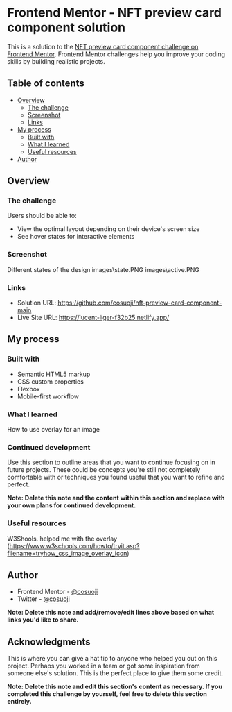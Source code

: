 # Frontend Mentor - NFT preview card component solution

This is a solution to the [NFT preview card component challenge on Frontend Mentor](https://www.frontendmentor.io/challenges/nft-preview-card-component-SbdUL_w0U). Frontend Mentor challenges help you improve your coding skills by building realistic projects. 

## Table of contents

- [Overview](#overview)
  - [The challenge](#the-challenge)
  - [Screenshot](#screenshot)
  - [Links](#links)
- [My process](#my-process)
  - [Built with](#built-with)
  - [What I learned](#what-i-learned)
  - [Useful resources](#useful-resources)
- [Author](#author)

## Overview

### The challenge

Users should be able to:

- View the optimal layout depending on their device's screen size
- See hover states for interactive elements

### Screenshot

Different states of the design 
images\state.PNG
images\active.PNG

### Links

- Solution URL: https://github.com/cosuoji/nft-preview-card-component-main
- Live Site URL: https://lucent-liger-f32b25.netlify.app/
## My process

### Built with

- Semantic HTML5 markup
- CSS custom properties
- Flexbox
- Mobile-first workflow


### What I learned
How to use overlay for an image
### Continued development

Use this section to outline areas that you want to continue focusing on in future projects. These could be concepts you're still not completely comfortable with or techniques you found useful that you want to refine and perfect.

**Note: Delete this note and the content within this section and replace with your own plans for continued development.**

### Useful resources

W3Shools. helped me with the overlay (https://www.w3schools.com/howto/tryit.asp?filename=tryhow_css_image_overlay_icon)

## Author

- Frontend Mentor - [@cosuoji](https://www.frontendmentor.io/profile/cosuoji)
- Twitter - [@cosuoji](https://www.twitter.com/cosuoji)

**Note: Delete this note and add/remove/edit lines above based on what links you'd like to share.**

## Acknowledgments

This is where you can give a hat tip to anyone who helped you out on this project. Perhaps you worked in a team or got some inspiration from someone else's solution. This is the perfect place to give them some credit.

**Note: Delete this note and edit this section's content as necessary. If you completed this challenge by yourself, feel free to delete this section entirely.**

